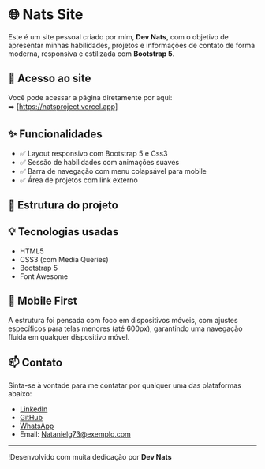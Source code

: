 # 🌐 Nats Site

Este é um site pessoal criado por mim, **Dev Nats**, com o objetivo de apresentar minhas habilidades, projetos e informações de contato de forma moderna, responsiva e estilizada com **Bootstrap 5**.

## 🔗 Acesso ao site

Você pode acessar a página diretamente por aqui:  
➡️ [https://natsproject.vercel.app]

## ✨ Funcionalidades

- ✅ Layout responsivo com Bootstrap 5 e Css3
- ✅ Sessão de habilidades com animações suaves
- ✅ Barra de navegação com menu colapsável para mobile
- ✅ Área de projetos com link externo

## 📂 Estrutura do projeto

## 💡 Tecnologias usadas

- HTML5
- CSS3 (com Media Queries)
- Bootstrap 5
- Font Awesome

## 📱 Mobile First

A estrutura foi pensada com foco em dispositivos móveis, com ajustes específicos para telas menores (até 600px), garantindo uma navegação fluida em qualquer dispositivo móvel.

## 📫 Contato

Sinta-se à vontade para me contatar por qualquer uma das plataformas abaixo:

- [LinkedIn](https://linkedin.com/in/seuperfil)
- [GitHub](https://github.com/seuusuario)
- [WhatsApp](https://wa.me/244951518338)
- Email: Natanielg73@exemplo.com

---

 !Desenvolvido com muita dedicação por **Dev Nats**